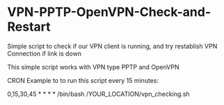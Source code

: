 # VPN-PPTP-OpenVPN-Check-and-Restart

Simple script to check if our VPN client is running, and try restablish VPN Connection if link is down

This simple script works with VPN type PPTP and OpenVPN

CRON Example to to run this script every 15 minutes:

0,15,30,45 * * * * /bin/bash /YOUR_LOCATION/vpn_checking.sh

